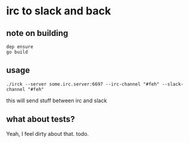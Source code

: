 # irc to slack and back

## note on building

```
dep ensure
go build
```

## usage

```
./irck --server some.irc.server:6697 --irc-channel "#feh" --slack-channel "#feh"
```

this will send stuff between irc and slack

## what about tests?

Yeah, I feel dirty about that.  todo.
